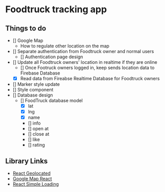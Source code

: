 # Foodtruck tracking app

## Things to do

- [] Google Map
  - How to regulate other location on the map
- [] Separate authentication from Foodtruck owner and normal users
  - [] Authentication page design
- [] Update all Foodtruck owners' location in realtime if they are online
  - [] Once Footruck owners logged in, keep sends location data to Firebase Database
  - [X] Read data from Fireabse Realtime Database for Foodtruck owners
- [] Marker style update
- [] Style component
- [] Database design
  - [] FoodTruck database model
    - [X] lat
    - [X] lng
    - [X] name
    - [] info
    - [] open at
    - [] close at
    - [] like
    - [] rating

## Library Links

- [React Geolocated](https://www.npmjs.com/package/react-geolocated)
- [Google Map React](https://www.npmjs.com/package/google-map-react)
- [React Simple Loading](https://www.npmjs.com/package/react-simple-loading)

